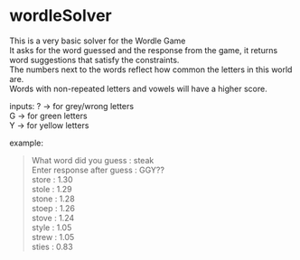# wordleSolver
This is a very basic solver for the Wordle Game<br />
It asks for the word guessed and the response from the game, it returns word suggestions that satisfy the constraints.<br />
The numbers next to the words reflect how common the letters in this world are. <br />
Words with non-repeated letters and vowels will have a higher score. <br />

inputs: 
? -> for grey/wrong letters<br />
G -> for green letters<br />
Y -> for yellow letters<br />

example: <br />
>What word did you guess     : steak<br />
>Enter response after guess : GGY??<br />
>store :  1.30<br />
>stole :  1.29<br />
>stone :  1.28<br />
>stoep :  1.26<br />
>stove :  1.24<br />
>style :  1.05<br />
>strew :  1.05<br />
>sties :  0.83<br />
